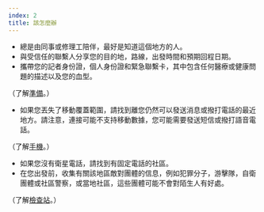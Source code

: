 ```yaml
---
index: 2
title: 該怎麼辦
---
```

* 總是由同事或修理工陪伴，最好是知道這個地方的人。
* 與受信任的聯繫人分享您的目的地，路線，出發時間和預期回程日期。
* 攜帶您的記者身份證，個人身份證和緊急聯繫卡，其中包含任何醫療或健康問題的描述以及您的血型。

（了解[準備](umbrella://travel/preparation)。）

* 如果您丟失了移動覆蓋範圍，請找到離您仍然可以發送消息或撥打電話的最近地方。請注意，連接可能不支持移動數據，您可能需要發送短信或撥打語音電話。

（了解[手機](umbrella://communications/mobile-phones/beginner)。）

* 如果您沒有衛星電話，請找到有固定電話的社區。
* 在您出發前，收集有關該地區敵對團體的信息，例如犯罪分子，游擊隊，自衛團體或社區警察，或當地社區，這些團體可能不會對陌生人有好處。

（了解[檢查站](umbrella://travel/checkpoints)。）
